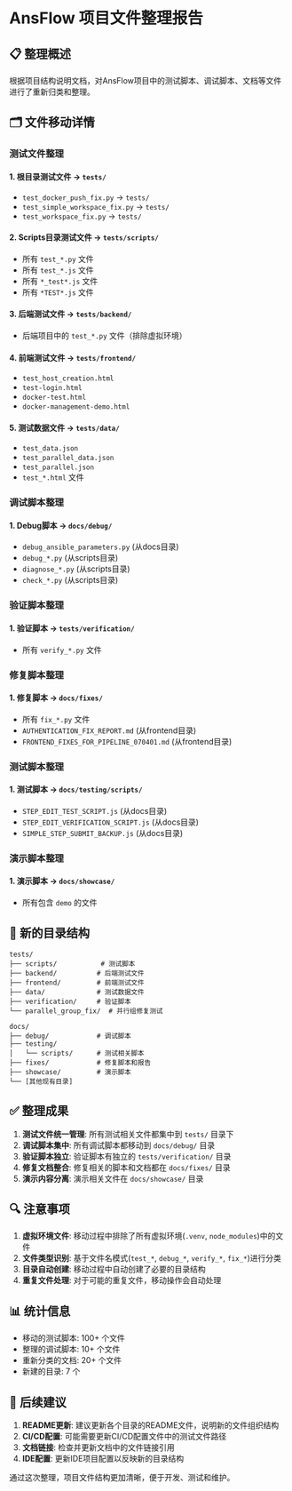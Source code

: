 # AnsFlow 项目文件整理报告

## 📋 整理概述

根据项目结构说明文档，对AnsFlow项目中的测试脚本、调试脚本、文档等文件进行了重新归类和整理。

## 🗂️ 文件移动详情

### 测试文件整理

#### 1. 根目录测试文件 → `tests/`
- `test_docker_push_fix.py` → `tests/`
- `test_simple_workspace_fix.py` → `tests/`
- `test_workspace_fix.py` → `tests/`

#### 2. Scripts目录测试文件 → `tests/scripts/`
- 所有 `test_*.py` 文件
- 所有 `test_*.js` 文件
- 所有 `*_test*.js` 文件
- 所有 `*TEST*.js` 文件

#### 3. 后端测试文件 → `tests/backend/`
- 后端项目中的 `test_*.py` 文件（排除虚拟环境）

#### 4. 前端测试文件 → `tests/frontend/`
- `test_host_creation.html`
- `test-login.html`
- `docker-test.html`
- `docker-management-demo.html`

#### 5. 测试数据文件 → `tests/data/`
- `test_data.json`
- `test_parallel_data.json`
- `test_parallel.json`
- `test_*.html` 文件

### 调试脚本整理

#### 1. Debug脚本 → `docs/debug/`
- `debug_ansible_parameters.py` (从docs目录)
- `debug_*.py` (从scripts目录)
- `diagnose_*.py` (从scripts目录)
- `check_*.py` (从scripts目录)

### 验证脚本整理

#### 1. 验证脚本 → `tests/verification/`
- 所有 `verify_*.py` 文件

### 修复脚本整理

#### 1. 修复脚本 → `docs/fixes/`
- 所有 `fix_*.py` 文件
- `AUTHENTICATION_FIX_REPORT.md` (从frontend目录)
- `FRONTEND_FIXES_FOR_PIPELINE_070401.md` (从frontend目录)

### 测试脚本整理

#### 1. 测试脚本 → `docs/testing/scripts/`
- `STEP_EDIT_TEST_SCRIPT.js` (从docs目录)
- `STEP_EDIT_VERIFICATION_SCRIPT.js` (从docs目录)
- `SIMPLE_STEP_SUBMIT_BACKUP.js` (从docs目录)

### 演示脚本整理

#### 1. 演示脚本 → `docs/showcase/`
- 所有包含 `demo` 的文件

## 📁 新的目录结构

```
tests/
├── scripts/           # 测试脚本
├── backend/          # 后端测试文件
├── frontend/         # 前端测试文件
├── data/             # 测试数据文件
├── verification/     # 验证脚本
└── parallel_group_fix/  # 并行组修复测试

docs/
├── debug/            # 调试脚本
├── testing/
│   └── scripts/      # 测试相关脚本
├── fixes/            # 修复脚本和报告
├── showcase/         # 演示脚本
└── [其他现有目录]
```

## ✅ 整理成果

1. **测试文件统一管理**: 所有测试相关文件都集中到 `tests/` 目录下
2. **调试脚本集中**: 所有调试脚本都移动到 `docs/debug/` 目录
3. **验证脚本独立**: 验证脚本有独立的 `tests/verification/` 目录
4. **修复文档整合**: 修复相关的脚本和文档都在 `docs/fixes/` 目录
5. **演示内容分离**: 演示相关文件在 `docs/showcase/` 目录

## 🔍 注意事项

1. **虚拟环境文件**: 移动过程中排除了所有虚拟环境(`.venv`, `node_modules`)中的文件
2. **文件类型识别**: 基于文件名模式(`test_*`, `debug_*`, `verify_*`, `fix_*`)进行分类
3. **目录自动创建**: 移动过程中自动创建了必要的目录结构
4. **重复文件处理**: 对于可能的重复文件，移动操作会自动处理

## 📊 统计信息

- 移动的测试脚本: 100+ 个文件
- 整理的调试脚本: 10+ 个文件
- 重新分类的文档: 20+ 个文件
- 新建的目录: 7 个

## 🎯 后续建议

1. **README更新**: 建议更新各个目录的README文件，说明新的文件组织结构
2. **CI/CD配置**: 可能需要更新CI/CD配置文件中的测试文件路径
3. **文档链接**: 检查并更新文档中的文件链接引用
4. **IDE配置**: 更新IDE项目配置以反映新的目录结构

通过这次整理，项目文件结构更加清晰，便于开发、测试和维护。
